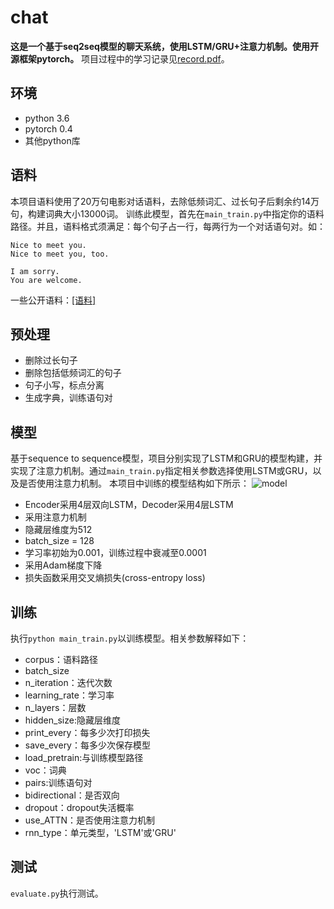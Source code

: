 # chat
**这是一个基于seq2seq模型的聊天系统，使用LSTM/GRU+注意力机制。使用开源框架pytorch。**
项目过程中的学习记录见[record.pdf](https://github.com/duyeouc/chat/blob/master/Record.pdf)。

## 环境
- python 3.6
- pytorch 0.4
- 其他python库


## 语料
本项目语料使用了20万句电影对话语料，去除低频词汇、过长句子后剩余约14万句，构建词典大小13000词。
训练此模型，首先在```main_train.py```中指定你的语料路径。并且，语料格式须满足：每个句子占一行，每两行为一个对话语句对。如：
```
Nice to meet you.
Nice to meet you, too.

I am sorry.
You are welcome.
```
一些公开语料：[[语料]](https://github.com/rkadlec/ubuntu-ranking-dataset-creator)

## 预处理
- 删除过长句子
- 删除包括低频词汇的句子
- 句子小写，标点分离
- 生成字典，训练语句对

## 模型
基于sequence to sequence模型，项目分别实现了LSTM和GRU的模型构建，并实现了注意力机制。通过```main_train.py```指定相关参数选择使用LSTM或GRU，以及是否使用注意力机制。
本项目中训练的模型结构如下所示：
![model](https://github.com/duyeouc/chat/blob/master/img/model.svg)
- Encoder采用4层双向LSTM，Decoder采用4层LSTM
- 采用注意力机制
- 隐藏层维度为512
- batch_size = 128
- 学习率初始为0.001，训练过程中衰减至0.0001
- 采用Adam梯度下降
- 损失函数采用交叉熵损失(cross-entropy loss)

## 训练
执行```python main_train.py```以训练模型。相关参数解释如下：
- corpus：语料路径
- batch_size
- n_iteration：迭代次数
- learning_rate：学习率
- n_layers：层数
- hidden_size:隐藏层维度
- print_every：每多少次打印损失
- save_every：每多少次保存模型
- load_pretrain:与训练模型路径
- voc：词典
- pairs:训练语句对
- bidirectional：是否双向
- dropout：dropout失活概率
- use_ATTN：是否使用注意力机制
- rnn_type：单元类型，'LSTM'或'GRU'


## 测试
```evaluate.py```执行测试。
